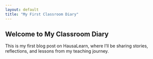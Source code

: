 ```yaml
---
layout: default
title: "My First Classroom Diary"
---
```


<h2>Welcome to My Classroom Diary</h2>
<p>This is my first blog post on HausaLearn, where I’ll be sharing stories, reflections, and lessons from my teaching journey.</p>

